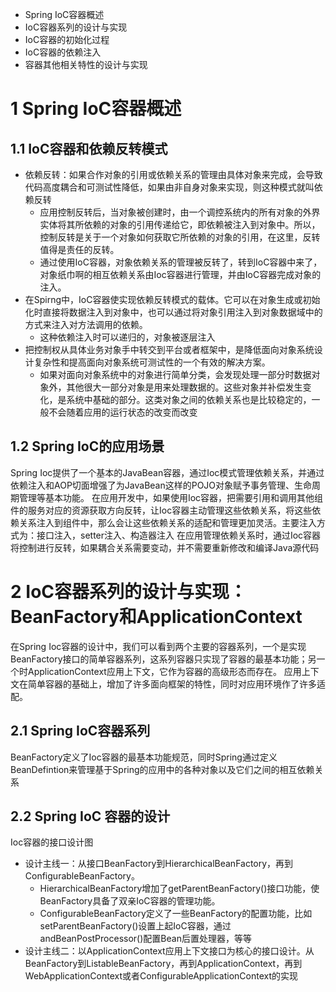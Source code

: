 + Spring IoC容器概述
+ IoC容器系列的设计与实现
+ IoC容器的初始化过程
+ IoC容器的依赖注入
+ 容器其他相关特性的设计与实现

# 1 Spring IoC容器概述

## 1.1 IoC容器和依赖反转模式

+ 依赖反转：如果合作对象的引用或依赖关系的管理由具体对象来完成，会导致代码高度耦合和可测试性降低，如果由非自身对象来实现，则这种模式就叫依赖反转
  + 应用控制反转后，当对象被创建时，由一个调控系统内的所有对象的外界实体将其所依赖的对象的引用传递给它，即依赖被注入到对象中。所以，控制反转是关于一个对象如何获取它所依赖的对象的引用，在这里，反转值得是责任的反转。
  + 通过使用IoC容器，对象依赖关系的管理被反转了，转到IoC容器中来了，对象纸巾啊的相互依赖关系由Ioc容器进行管理，并由IoC容器完成对象的注入。
+ 在Spirng中，IoC容器使实现依赖反转模式的载体。它可以在对象生成或初始化时直接将数据注入到对象中，也可以通过将对象引用注入到对象数据域中的方式来注入对方法调用的依赖。
  + 这种依赖注入时可以递归的，对象被逐层注入
+ 把控制权从具体业务对象手中转交到平台或者框架中，是降低面向对象系统设计复杂性和提高面向对象系统可测试性的一个有效的解决方案。
  + 如果对面向对象系统中的对象进行简单分类，会发现处理一部分时数据对象外，其他很大一部分对象是用来处理数据的。这些对象并补偿发生变化，是系统中基础的部分。这类对象之间的依赖关系也是比较稳定的，一般不会随着应用的运行状态的改变而改变

## 1.2 Spring IoC的应用场景

Spring Ioc提供了一个基本的JavaBean容器，通过Ioc模式管理依赖关系，并通过依赖注入和AOP切面增强了为JavaBean这样的POJO对象赋予事务管理、生命周期管理等基本功能。
在应用开发中，如果使用Ioc容器，把需要引用和调用其他组件的服务对应的资源获取方向反转，让Ioc容器主动管理这些依赖关系，将这些依赖关系注入到组件中，那么会让这些依赖关系的适配和管理更加灵活。主要注入方式为：接口注入，setter注入、构造器注入
在应用管理依赖关系时，通过Ioc容器将控制进行反转，如果耦合关系需要变动，并不需要重新修改和编译Java源代码

# 2 IoC容器系列的设计与实现：BeanFactory和ApplicationContext

在Spring Ioc容器的设计中，我们可以看到两个主要的容器系列，一个是实现BeanFactory接口的简单容器系列，这系列容器只实现了容器的最基本功能；另一个时ApplicationContext应用上下文，它作为容器的高级形态而存在。
应用上下文在简单容器的基础上，增加了许多面向框架的特性，同时对应用环境作了许多适配。

## 2.1 Spring IoC容器系列

BeanFactory定义了Ioc容器的最基本功能规范，同时Spring通过定义BeanDefintion来管理基于Spring的应用中的各种对象以及它们之间的相互依赖关系

## 2.2 Spring IoC 容器的设计

Ioc容器的接口设计图
+ 设计主线一：从接口BeanFactory到HierarchicalBeanFactory，再到ConfigurableBeanFactory。
	+ HierarchicalBeanFactory增加了getParentBeanFactory()接口功能，使BeanFactory具备了双亲IoC容器的管理功能。
	+ ConfigurableBeanFactory定义了一些BeanFactory的配置功能，比如setParentBeanFactory()设置上起IoC容器，通过andBeanPostProcessor()配置Bean后置处理器，等等
+ 设计主线二：以ApplicationContext应用上下文接口为核心的接口设计。从BeanFactory到ListableBeanFactory，再到ApplicationContext，再到WebApplicationContext或者ConfigurableApplicationContext的实现